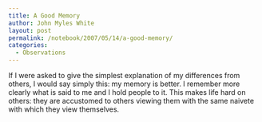 ```yaml
---
title: A Good Memory
author: John Myles White
layout: post
permalink: /notebook/2007/05/14/a-good-memory/
categories:
  - Observations
---
```


If I were asked to give the simplest explanation of my differences from others, I would say simply this: my memory is better. I remember more clearly what is said to me and I hold people to it. This makes life hard on others: they are accustomed to others viewing them with the same naivete with which they view themselves.
